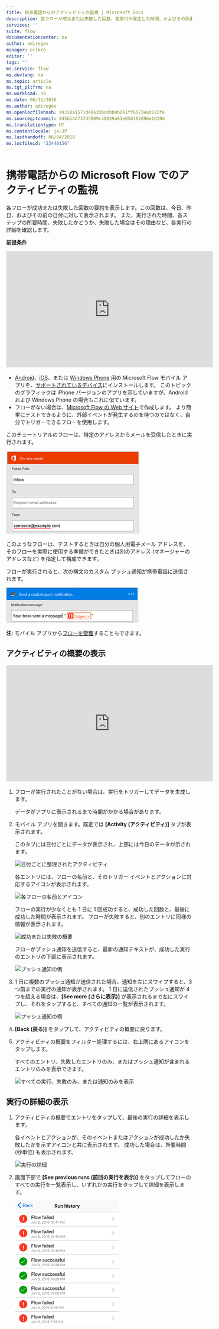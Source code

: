 ```yaml
---
title: 携帯電話からのアクティビティの監視 | Microsoft Docs
description: 各フローが成功または失敗した回数、各実行が発生した時間、およびその所要時間を表示します
services: ''
suite: flow
documentationcenter: na
author: adiregev
manager: erikre
editor: ''
tags: ''
ms.service: flow
ms.devlang: na
ms.topic: article
ms.tgt_pltfrm: na
ms.workload: na
ms.date: 06/11/2016
ms.author: adiregev
ms.openlocfilehash: a9318a1571d46635babbb0b061ff65734ad172fe
ms.sourcegitcommit: 945614d737d5909c40029a61e050302d96e1619d
ms.translationtype: HT
ms.contentlocale: ja-JP
ms.lasthandoff: 06/04/2018
ms.locfileid: "23440156"
---
```

# <a name="monitor-activity-in-microsoft-flow-from-your-phone"></a>携帯電話からの Microsoft Flow でのアクティビティの監視
各フローが成功または失敗した回数の要約を表示します。この回数は、今日、昨日、およびその前の日付に対して表示されます。 また、実行された時間、各ステップの所要時間、失敗したかどうか、失敗した場合はその理由など、各実行の詳細を確認します。

**前提条件**

<iframe width="560" height="315" src="https://www.youtube.com/embed/vZuYZ64K3tI?list=PL8nfc9haGeb55I9wL9QnWyHp3ctU2_ThF" frameborder="0" allowfullscreen></iframe>

* [Android](https://aka.ms/flowmobiledocsandroid)、[iOS](https://aka.ms/flowmobiledocsios)、または [Windows Phone](https://aka.ms/flowmobilewindows) 用の Microsoft Flow モバイル アプリを、[サポートされているデバイス](getting-started.md#use-the-mobile-app)にインストールします。 このトピックのグラフィックは iPhone バージョンのアプリを示していますが、Android および Windows Phone の場合もこれに似ています。
* フローがない場合は、[Microsoft Flow の Web サイト](https://flow.microsoft.com/)で作成します。 より簡単にテストできるように、外部イベントが発生するのを待つのではなく、自分でトリガーできるフローを使用します。

このチュートリアルのフローは、特定のアドレスからメールを受信したときに実行されます。

![特定のアドレスからメールを受信したときにフローをトリガー](./media/mobile-monitor-activity/create-trigger.png)

このようなフローは、テストするときは自分の個人用電子メール アドレスを、そのフローを実際に使用する準備ができたときは別のアドレス (マネージャーのアドレスなど) を指定して構成できます。

フローが実行されると、次の構文のカスタム プッシュ通知が携帯電話に送信されます。

![プッシュ通知の送信](./media/mobile-monitor-activity/create-event.png)

**注:** モバイル アプリから[フローを管理](mobile-manage-flows.md)することもできます。

## <a name="display-a-summary-of-activity"></a>アクティビティの概要の表示
<iframe width="560" height="315" src="https://www.youtube.com/embed/nVCGJamOw6s?list=PL8nfc9haGeb55I9wL9QnWyHp3ctU2_ThF" frameborder="0" allowfullscreen></iframe>

1. フローが実行されたことがない場合は、実行をトリガーしてデータを生成します。
   
    データがアプリに表示されるまで時間がかかる場合があります。
2. モバイル アプリを開きます。既定では **[Activity (アクティビティ)]** タブが表示されます。
   
    このタブには日付ごとにデータが表示され、上部には今日のデータが示されます。
   
    ![日付ごとに整理されたアクティビティ](./media/mobile-monitor-activity/activity-day2.png)
   
    各エントリには、フローの名前と、そのトリガー イベントとアクションに対応するアイコンが表示されます。
   
    ![各フローの名前とアイコン](./media/mobile-monitor-activity/activity-flow-name.png)
   
    フローの実行が少なくとも 1 日に 1 回成功すると、成功した回数と、最後に成功した時間が表示されます。 フローが失敗すると、別のエントリに同様の情報が表示されます。
   
    ![成功または失敗の概要](./media/mobile-monitor-activity/activity-summary.png)
   
    フローがプッシュ通知を送信すると、最新の通知テキストが、成功した実行のエントリの下部に表示されます。
   
    ![プッシュ通知の例](./media/mobile-monitor-activity/activity-notification.png)
3. 1 日に複数のプッシュ通知が送信された場合、通知を左にスワイプすると、3 つ前までの実行の通知が表示されます。 1 日に送信されたプッシュ通知が 4 つを超える場合は、**[See more (さらに表示)]** が表示されるまで左にスワイプし、それをタップすると、すべての通知の一覧が表示されます。
   
    ![プッシュ通知の例](./media/mobile-monitor-activity/activity-notification-list.png)
4. **[Back (戻る)]** をタップして、アクティビティの概要に戻ります。
5. アクティビティの概要をフィルター処理するには、右上隅にあるアイコンをタップします。
   
    すべてのエントリ、失敗したエントリのみ、またはプッシュ通知が含まれるエントリのみを表示できます。
   
    ![すべての実行、失敗のみ、または通知のみを表示](./media/mobile-monitor-activity/activity-filter.png)

## <a name="show-details-of-a-run"></a>実行の詳細の表示
1. アクティビティの概要でエントリをタップして、最後の実行の詳細を表示します。
   
     各イベントとアクションが、そのイベントまたはアクションが成功したか失敗したかを示すアイコンと共に表示されます。 成功した場合は、所要時間 (秒単位) も表示されます。
   
    ![実行の詳細](./media/mobile-monitor-activity/activity-icons.png)
2. 画面下部で **[See previous runs (前回の実行を表示)]** をタップしてフローのすべての実行を一覧表示し、いずれかの実行をタップして詳細を表示します。
   
    ![成功/失敗の履歴](./media/mobile-monitor-activity/history-mixed.png)

